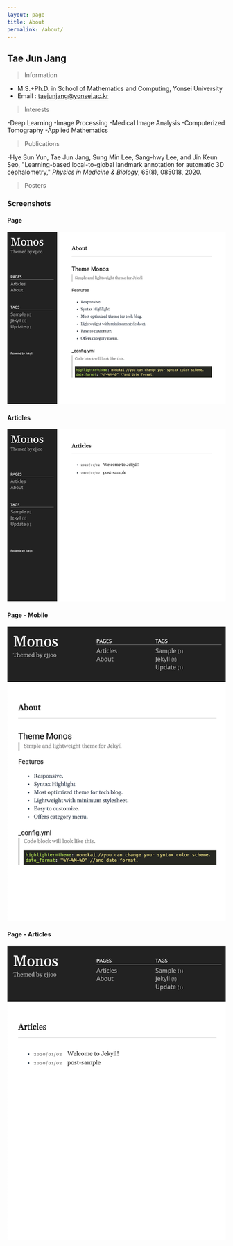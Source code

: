 ```yaml
---
layout: page
title: About
permalink: /about/
---
```


## Tae Jun Jang
> Information

- M.S.+Ph.D. in School of Mathematics and Computing, Yonsei University
- Email : taejunjang@yonsei.ac.kr

> Interests

-Deep Learning
-Image Processing
-Medical Image Analysis
-Computerized Tomography
-Applied Mathematics

> Publications

-Hye Sun Yun, Tae Jun Jang, Sung Min Lee, Sang-hwy Lee, and Jin Keun Seo, "Learning-based local-to-global landmark annotation for automatic 3D cephalometry," <em>Physics in Medicine & Biology</em>, 65(8), 085018, 2020.

> Posters



### Screenshots
#### Page
![alt text](/public/img/screenshot-1.png)
#### Articles
![alt text](/public/img/screenshot-2.png)
#### Page - Mobile
![alt text](/public/img/screenshot-m1.png)
#### Page - Articles
![alt text](/public/img/screenshot-m2.png)

